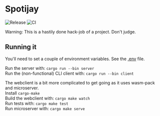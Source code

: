 # Spotijay
![Release](https://github.com/spotijay/spotijay/workflows/Release/badge.svg)
![CI](https://github.com/spotijay/spotijay/workflows/CI/badge.svg)

Warning: This is a hastily done hack-job of a project. Don't judge.

## Running it

You'll need to set a couple of environment variables.
See the [.env](.env) file.

Run the server with: `cargo run --bin server`  
Run the (non-functional) CLI client with: `cargo run --bin client`

The webclient is a bit more complicated to get going as it uses wasm-pack and microserver.  
Install `cargo-make`  
Build the webclient with: `cargo make watch`  
Run tests with: `cargo make test`  
Run microserver with: `cargo make serve`
